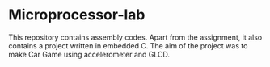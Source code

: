 # Microprocessor-lab
This repository contains assembly codes.
Apart from the assignment, it also contains
a project written in embedded C. The aim of
the project was to make Car Game using accelerometer
and GLCD. 
